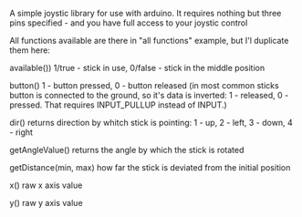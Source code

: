 A simple joystic library for use with arduino. It requires nothing but three pins specified - and you have full access to your joystic control

All functions available are there in "all functions" example, but I'l duplicate them here:

available()) 1/true - stick in use, 0/false - stick in the middle position

button() 1 - button pressed, 0 - button released (in most common sticks button is connected to the ground, so it's data is inverted: 1 - released, 0 - pressed. That requires INPUT_PULLUP instead of INPUT.)

dir() returns direction by whitch stick is pointing: 1 - up, 2 - left, 3 - down, 4 - right

getAngleValue() returns the angle by which the stick is rotated

getDistance(min, max) how far the stick is deviated from the initial position

x() raw x axis value

y() raw y axis value
